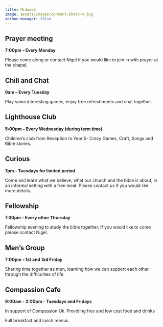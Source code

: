 ```yaml
---
title: Midweek
image: assets/images/content-photo-4.jpg
sermon-manager: false
---
```

## Prayer meeting

**7:00pm – Every Monday**

Please come along or contact Nigel if you would like to join in with prayer at the chapel.

## Chill and Chat

**9am – Every Tuesday**

Play some interesting games, enjoy free refreshments and chat together.

## Lighthouse Club

**5:00pm – Every Wednesday (during term time)**

Children’s club from Reception to Year 5- Crazy Games, Craft, Songs and Bible stories. 

## Curious

**7pm - Tuesdays for limited period**

Come and learn what we believe, what our church and the bible is about, in an informal setting with a free meal. Please contact us if you would like more details. 

## Fellowship

**7.00pm – Every other Thursday**

Fellowship evening to study the bible together. If you would like to come please contact Nigel.

## Men’s Group

**7:00pm – 1st and 3rd Friday**

Sharing time together as men, learning how we can support each other through the difficulties of life.

## C﻿ompassion Cafe

**9:00am - 2:00pm - Tuesdays and Fridays**

I﻿n support of Compassion Uk. Providing free and low cost food and drinks

F﻿ull breakfast and lunch menus.